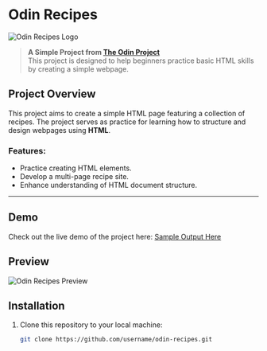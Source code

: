 # Odin Recipes

![Odin Recipes Logo](https://via.placeholder.com/600x200.png?text=Odin+Recipes)

> **A Simple Project from [The Odin Project](https://www.theodinproject.com/)**  
> This project is designed to help beginners practice basic HTML skills by creating a simple webpage.

## Project Overview
This project aims to create a simple HTML page featuring a collection of recipes. The project serves as practice for learning how to structure and design webpages using **HTML**.

### Features:
- Practice creating HTML elements.
- Develop a multi-page recipe site.
- Enhance understanding of HTML document structure.

---
## Demo 
 Check out the live demo of the project here: [Sample Output Here](https://umaruu199chan.github.io/odin-recipes)

## Preview

![Odin Recipes Preview](https://via.placeholder.com/800x400.png?text=Project+Preview)

## Installation

1. Clone this repository to your local machine:
   ```bash
   git clone https://github.com/username/odin-recipes.git


